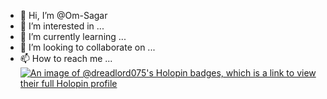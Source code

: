 - 👋 Hi, I’m @Om-Sagar
- 👀 I’m interested in ...
- 🌱 I’m currently learning ...
- 💞️ I’m looking to collaborate on ...
- 📫 How to reach me ...
[![An image of @dreadlord075's Holopin badges, which is a link to view their full Holopin profile](https://holopin.me/dreadlord075)](https://holopin.io/@dreadlord075)
<!---
Om-Sagar/Om-Sagar is a ✨ special ✨ repository because its `README.md` (this file) appears on your GitHub profile.
You can click the Preview link to take a look at your changes.
--->

